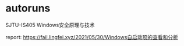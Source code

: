 # autoruns

SJTU-IS405 Windows安全原理与技术

report: https://fail.lingfei.xyz/2021/05/30/Windows自启动项的查看和分析
